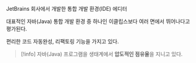 JetBrains 회사에서 개발한 통합 개발 환경(IDE) 에디터

대표적인 자바(Java) 통합 개발 환경 중 하나인 이클립스보다 여러 면에서 뛰어나다고 평가된다.

편리한 코드 자동완성, 리팩토링 기능을 가지고 있다.

> [!info]
> 자바(Java) 프로그램을 생태계에서 **압도적인 점유율**을 지니고 있다.

